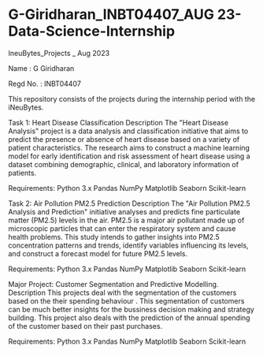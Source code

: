 # G-Giridharan_INBT04407_AUG 23-Data-Science-Internship












IneuBytes_Projects _ Aug 2023

Name : G Giridharan

Regd No. : INBT04407

This repository consists of the projects during the internship period with the iNeuBytes.








Task 1: Heart Disease Classification
Description
The "Heart Disease Analysis" project is a data analysis and classification initiative that aims to predict the presence or absence of heart disease based on a variety of patient characteristics. The research aims to construct a machine learning model for early identification and risk assessment of heart disease using a dataset combining demographic, clinical, and laboratory information of patients.


Requirements:
Python 3.x
Pandas
NumPy
Matplotlib
Seaborn
Scikit-learn

Task 2: Air Pollution PM2.5 Prediction
Description
The "Air Pollution PM2.5 Analysis and Prediction" initiative analyses and predicts fine particulate matter (PM2.5) levels in the air. PM2.5 is a major air pollutant made up of microscopic particles that can enter the respiratory system and cause health problems. This study intends to gather insights into PM2.5 concentration patterns and trends, identify variables influencing its levels, and construct a forecast model for future PM2.5 levels.


Requirements:
Python 3.x
Pandas
NumPy
Matplotlib
Seaborn
Scikit-learn


Major Project: Customer Segmentation and Predictive Modelling.
Description
This projects deal with the segmentation of the customers based on the their spending behaviour . This segmentation of customers can be much better insights for the bussiness decision making and strategy building. This project also deals with the prediction of the annual spending of the customer based on their past purchases.


Requirements:
Python 3.x
Pandas
NumPy
Matplotlib
Seaborn
Scikit-learn
